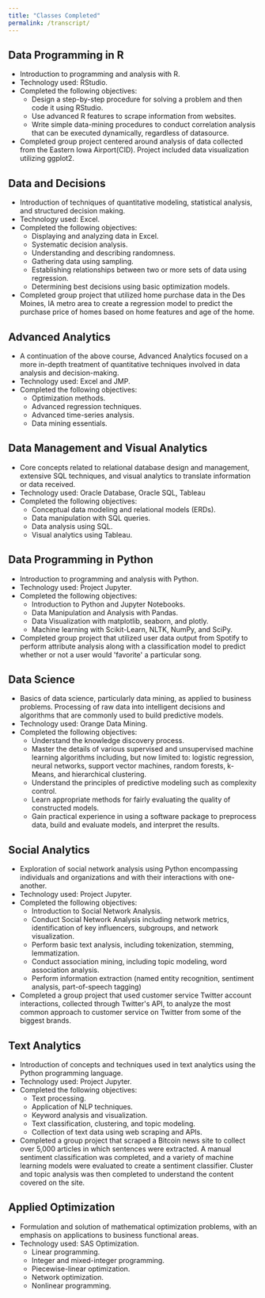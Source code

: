 ```yaml
---
title: "Classes Completed"
permalink: /transcript/
---
```


## Data Programming in R
* Introduction to programming and analysis with R.
* Technology used: RStudio.
* Completed the following objectives:
  * Design a step-by-step procedure for solving a problem and then code it using RStudio.
  * Use advanced R features to scrape information from websites.
  * Write simple data-mining procedures to conduct correlation analysis that can be executed dynamically, regardless of datasource.
* Completed group project centered around analysis of data collected from the Eastern Iowa Airport(CID). Project included data visualization utilizing ggplot2.

## Data and Decisions
* Introduction of techniques of quantitative modeling, statistical analysis, and structured decision making.
* Technology used: Excel.
* Completed the following objectives:
  * Displaying and analyzing data in Excel.
  * Systematic decision analysis.
  * Understanding and describing randomness.
  * Gathering data using sampling.
  * Establishing relationships between two or more sets of data using regression.
  * Determining best decisions using basic optimization models.
* Completed group project that utilized home purchase data in the Des Moines, IA metro area to create a regression model to predict the purchase price of homes based on home features and age of the home.

## Advanced Analytics
* A continuation of the above course, Advanced Analytics focused on a more in-depth treatment of quantitative techniques involved in data analysis and decision-making.
* Technology used: Excel and JMP.
* Completed the following objectives:
  * Optimization methods.
  * Advanced regression techniques.
  * Advanced time-series analysis.
  * Data mining essentials.

## Data Management and Visual Analytics
* Core concepts related to relational database design and management, extensive SQL techniques, and visual analytics to translate information or data received.
* Technology used: Oracle Database, Oracle SQL, Tableau
* Completed the following objectives:
  * Conceptual data modeling and relational models (ERDs).
  * Data manipulation with SQL queries.
  * Data analysis using SQL.
  * Visual analytics using Tableau.

## Data Programming in Python
* Introduction to programming and analysis with Python.
* Technology used: Project Jupyter.
* Completed the following objectives:
  * Introduction to Python and Jupyter Notebooks.
  * Data Manipulation and Analysis with Pandas.
  * Data Visualization with matplotlib, seaborn, and plotly.
  * Machine learning with Scikit-Learn, NLTK, NumPy, and SciPy.
* Completed group project that utilized user data output from Spotify to perform attribute analysis along with a classification model to predict whether or not a user would 'favorite' a particular song.

## Data Science
* Basics of data science, particularly data mining, as applied to business problems. Processing of raw data into intelligent decisions and algorithms that are commonly used to build predictive models.
* Technology used: Orange Data Mining.
* Completed the following objectives:
  * Understand the knowledge discovery process.
  * Master the details of various supervised and unsupervised machine learning algorithms including, but now limited to: logistic regression, neural networks, support vector machines, random forests, k-Means, and hierarchical clustering.
  * Understand the principles of predictive modeling such as complexity control.
  * Learn appropriate methods for fairly evaluating the quality of constructed models.
  * Gain practical experience in using a software package to preprocess data, build and evaluate models, and interpret the results.

## Social Analytics
* Exploration of social network analysis using Python encompassing individuals and organizations and with their interactions with one-another.
* Technology used: Project Jupyter.
* Completed the following objectives:
  * Introduction to Social Network Analysis.
  * Conduct Social Network Analysis including network metrics, identification of key influencers, subgroups, and network visualization.
  * Perform basic text analysis, including tokenization, stemming, lemmatization.
  * Conduct association mining, including topic modeling, word association analysis.
  * Perform information extraction (named entity recognition, sentiment analysis, part-of-speech tagging)
* Completed a group project that used customer service Twitter account interactions, collected through Twitter's API, to analyze the most common approach to customer service on Twitter from some of the biggest brands.

## Text Analytics
* Introduction of concepts and techniques used in text analytics using the Python programming language.
* Technology used: Project Jupyter.
* Completed the following objectives:
  * Text processing.
  * Application of NLP techniques.
  * Keyword analysis and visualization.
  * Text classification, clustering, and topic modeling.
  * Collection of text data using web scraping and APIs.
* Completed a group project that scraped a Bitcoin news site to collect over 5,000 articles in which sentences were extracted. A manual sentiment classification was completed, and a variety of machine learning models were evaluated to create a sentiment classifier. Cluster and topic analysis was then completed to understand the content covered on the site.

## Applied Optimization
* Formulation and solution of mathematical optimization problems, with an emphasis on applications to business functional areas.
* Technology used: SAS Optimization.
  * Linear programming.
  * Integer and mixed-integer programming.
  * Piecewise-linear optimization.
  * Network optimization.
  * Nonlinear programming.
